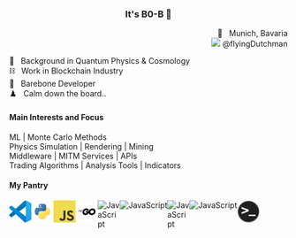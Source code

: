 <h3 align=center>It's B0-B 🤌</h3>




<p align="right">📍 &nbsp; Munich, Bavaria <br>
<img width="16px" src="https://upload.wikimedia.org/wikipedia/commons/thumb/8/82/Telegram_logo.svg/480px-Telegram_logo.svg.png" /> @flyingDutchman</p>

🌠  &nbsp; Background in Quantum Physics & Cosmology <br>
⛓️ &nbsp; Work in Blockchain Industry <br>
🦴 &nbsp; Barebone Developer <br>
♟️  &nbsp; Calm down the board.. <br>



#### Main Interests and Focus

ML | Monte Carlo Methods <br>
Physics Simulation | Rendering | Mining  <br>
Middleware | MITM Services | APIs <br>
Trading Algorithms | Analysis Tools | Indicators <br>



#### My Pantry


<img align="left" alt="Visual Studio Code" width="40px" src="https://raw.githubusercontent.com/github/explore/80688e429a7d4ef2fca1e82350fe8e3517d3494d/topics/visual-studio-code/visual-studio-code.png" />
<img align="left" alt="JavaScript" width="40px" src="https://raw.githubusercontent.com/github/explore/80688e429a7d4ef2fca1e82350fe8e3517d3494d/topics/python/python.png" />
<img align="left" alt="JavaScript" width="40px" src="https://raw.githubusercontent.com/github/explore/80688e429a7d4ef2fca1e82350fe8e3517d3494d/topics/javascript/javascript.png" />
<img align="left" alt="JavaScript" width="40px" src="https://raw.githubusercontent.com/github/explore/80688e429a7d4ef2fca1e82350fe8e3517d3494d/topics/go/go.png" />
<img align="left" alt="JavaScript" width="40px" src="https://upload.wikimedia.org/wikipedia/commons/thumb/1/18/ISO_C%2B%2B_Logo.svg/1822px-ISO_C%2B%2B_Logo.svg.png" />
<img align="left" alt="JavaScript" height="40px" src="https://graminlabs.com/wp-content/uploads/2021/04/ndoe.png" />
<img align="left" alt="JavaScript" width="40px" src="https://icon-library.com/images/html-5-icon/html-5-icon-5.jpg" />
<img align="left" alt="JavaScript" height="40px" src="https://www.docker.com/sites/default/files/d8/2019-07/Moby-logo.png" />
<img align="left" alt="Terminal" width="40px" src="https://raw.githubusercontent.com/github/explore/80688e429a7d4ef2fca1e82350fe8e3517d3494d/topics/terminal/terminal.png" />

